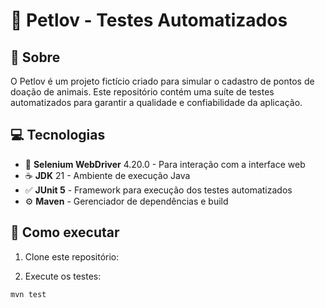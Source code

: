 
# 🐾 Petlov - Testes Automatizados  

## 🤘 Sobre  
O Petlov é um projeto fictício criado para simular o cadastro de pontos de doação de animais. Este repositório contém uma suíte de testes automatizados para garantir a qualidade e confiabilidade da aplicação. 

## 💻 Tecnologias  
- 🏹 **Selenium WebDriver** 4.20.0 - Para interação com a interface web  
- ☕ **JDK** 21 - Ambiente de execução Java  
- ✅ **JUnit 5** - Framework para execução dos testes automatizados  
- ⚙️ **Maven** - Gerenciador de dependências e build  

## 🤖 Como executar 

1. Clone este repositório:  
   

2. Execute os testes:
  ```
  mvn test
  ```